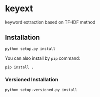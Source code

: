 # keyext

keyword extraction based on TF-IDF method

## Installation

```sh
python setup.py install
```

You can also install by `pip` command:

```sh
pip install .
```

### Versioned Installation

```sh
python setup-versioned.py install
```
